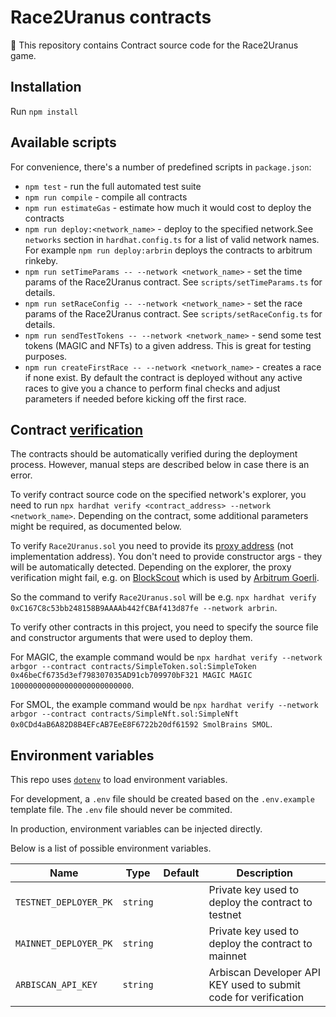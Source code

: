 # Race2Uranus contracts

🚀 This repository contains Contract source code for the Race2Uranus game.

## Installation

Run `npm install`

## Available scripts

For convenience, there's a number of predefined scripts in `package.json`:

- `npm test` - run the full automated test suite
- `npm run compile` - compile all contracts
- `npm run estimateGas` - estimate how much it would cost to deploy the contracts
- `npm run deploy:<network_name>` - deploy to the specified network.See `networks` section in `hardhat.config.ts` for a list of valid network names. For example `npm run deploy:arbrin` deploys the contracts to arbitrum rinkeby.
- `npm run setTimeParams -- --network <network_name>` - set the time params of the Race2Uranus contract. See `scripts/setTimeParams.ts` for details.
- `npm run setRaceConfig -- --network <network_name>` - set the race params of the Race2Uranus contract. See `scripts/setRaceConfig.ts` for details.
- `npm run sendTestTokens -- --network <network_name>` - send some test tokens (MAGIC and NFTs) to a given address. This is great for testing purposes.
- `npm run createFirstRace -- --network <network_name>` - creates a race if none exist. By default the contract is deployed without any active races to give you a chance to perform final checks and adjust parameters if needed before kicking off the first race.

## Contract [verification](https://hardhat.org/hardhat-runner/plugins/nomiclabs-hardhat-etherscan)

The contracts should be automatically verified during the deployment process. However, manual steps are described below in case there is an error.

To verify contract source code on the specified network's explorer, you need to run `npx hardhat verify <contract_address> --network <network_name>`. Depending on the contract, some additional parameters might be required, as documented below.

To verify `Race2Uranus.sol` you need to provide its [proxy address](https://docs.openzeppelin.com/contracts/4.x/api/proxy#UUPSUpgradeable) (not implementation address). You don't need to provide constructor args - they will be automatically detected.
Depending on the explorer, the proxy verification might fail, e.g. on [BlockScout](https://forum.openzeppelin.com/t/verify-hardhat-upgradeable-proxy-on-blockscout/15436) which is used by [Arbitrum Goerli](https://goerli-rollup-explorer.arbitrum.io/).

So the command to verify `Race2Uranus.sol` will be e.g. `npx hardhat verify 0xC167C8c53bb248158B9AAAAb442fCBAf413d87fe --network arbrin`.

To verify other contracts in this project, you need to specify the source file and constructor arguments that were used to deploy them.

For MAGIC, the example command would be `npx hardhat verify --network arbgor --contract contracts/SimpleToken.sol:SimpleToken 0x46beCf6735d3ef798307035AD91cb709970bF321 MAGIC MAGIC 100000000000000000000000000`.

For SMOL, the example command would be `npx hardhat verify --network arbgor --contract contracts/SimpleNft.sol:SimpleNft 0x0CDd4aB6A82D8B4EFcAB7EeE8F6722b20df61592 SmolBrains SMOL`.

## Environment variables

This repo uses [`dotenv`](https://www.npmjs.com/package/dotenv) to load environment variables.

For development, a `.env` file should be created based on the `.env.example` template file. The `.env` file should never be commited.

In production, environment variables can be injected directly.

Below is a list of possible environment variables.

| Name                  | Type     | Default | Description                                                     |
| --------------------- | -------- | ------- | --------------------------------------------------------------- |
| `TESTNET_DEPLOYER_PK` | `string` |         | Private key used to deploy the contract to testnet              |
| `MAINNET_DEPLOYER_PK` | `string` |         | Private key used to deploy the contract to mainnet              |
| `ARBISCAN_API_KEY`    | `string` |         | Arbiscan Developer API KEY used to submit code for verification |
